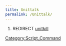 ```yaml
---
title: Unittalk
permalink: /Unittalk/
---
```


1.  REDIRECT [unitkill](/unitkill "wikilink")

[Category:Script_Command](/Category:Script_Command "wikilink")